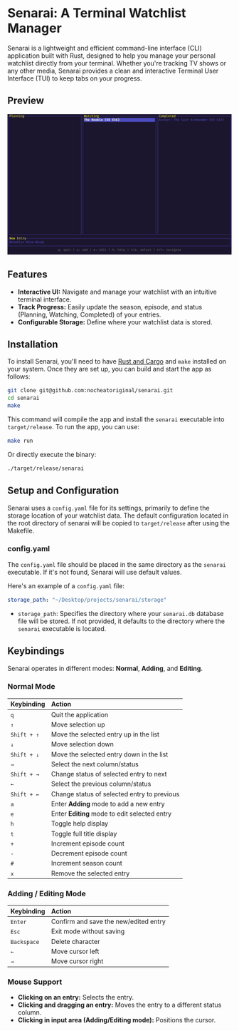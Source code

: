 # Senarai: A Terminal Watchlist Manager

Senarai is a lightweight and efficient command-line interface (CLI) application built with Rust, designed to help you manage your personal watchlist directly from your terminal. Whether you're tracking TV shows or any other media, Senarai provides a clean and interactive Terminal User Interface (TUI) to keep tabs on your progress.

## Preview

![Senarai Preview](preview.png)

## Features

* **Interactive UI:** Navigate and manage your watchlist with an intuitive terminal interface.
* **Track Progress:** Easily update the season, episode, and status (Planning, Watching, Completed) of your entries.
* **Configurable Storage:** Define where your watchlist data is stored.

## Installation

To install Senarai, you'll need to have [Rust and Cargo](https://www.rust-lang.org/tools/install) and `make` installed on your system. Once they are set up, you can build and start the app as follows:

```bash
git clone git@github.com:nocheatoriginal/senarai.git
cd senarai
make
```

This command will compile the app and install the `senarai` executable into `target/release`. To run the app, you can use:

```bash
make run
```

Or directly execute the binary:

```bash
./target/release/senarai
```

## Setup and Configuration

Senarai uses a `config.yaml` file for its settings, primarily to define the storage location of your watchlist data. The default configuration located in the root directory of senarai will be copied to `target/release` after using the Makefile.

### config.yaml

The `config.yaml` file should be placed in the same directory as the `senarai` executable. If it's not found, Senarai will use default values.

Here's an example of a `config.yaml` file:

```yaml
storage_path: "~/Desktop/projects/senarai/storage"
```

* `storage_path`: Specifies the directory where your `senarai.db` database file will be stored. If not provided, it defaults to the directory where the `senarai` executable is located.

## Keybindings

Senarai operates in different modes: **Normal**, **Adding**, and **Editing**.

### Normal Mode

| Keybinding          | Action                                            |
| :------------------ | :------------------------------------------------ |
| `q`                 | Quit the application                              |
| `↑`                 | Move selection up                                 |
| `Shift + ↑`         | Move the selected entry up in the list            |
| `↓`                 | Move selection down                               |
| `Shift + ↓`         | Move the selected entry down in the list          |
| `→`                 | Select the next column/status                     |
| `Shift + →`         | Change status of selected entry to next           |
| `←`                 | Select the previous column/status                 |
| `Shift + ←`         | Change status of selected entry to previous       |
| `a`                 | Enter **Adding** mode to add a new entry          |
| `e`                 | Enter **Editing** mode to edit selected entry     |
| `h`                 | Toggle help display                               |
| `t`                 | Toggle full title display                         |
| `+`                 | Increment episode count                           |
| `-`                 | Decrement episode count                           |
| `#`                 | Increment season count                            |
| `x`                 | Remove the selected entry                         |

### Adding / Editing Mode

| Keybinding          | Action                                            |
| :------------------ | :------------------------------------------------ |
| `Enter`             | Confirm and save the new/edited entry             |
| `Esc`               | Exit mode without saving                          |
| `Backspace`         | Delete character                                  |
| `←`                 | Move cursor left                                  |
| `→`                 | Move cursor right                                 |

### Mouse Support

*   **Clicking on an entry:** Selects the entry.
*   **Clicking and dragging an entry:** Moves the entry to a different status column.
*   **Clicking in input area (Adding/Editing mode):** Positions the cursor.
